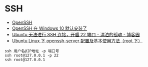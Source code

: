 # SSH

- [OpenSSH](http://www.openssh.com/)
- [OpenSSH 在 Windows 10 默认安装了](http://baijiahao.baidu.com/s?id=1600980660647409471&wfr=spider&for=pc)
- [Ubuntu 无法进行 SSH 连接，开启 22 端口 - 漂泊的孤魂 - 博客园](https://www.cnblogs.com/aq-ry/p/9809874.html)
- [Ubuntu Linux 下 openssh-server 配置及基本使用方法（root 下）](https://blog.csdn.net/qq_42773814/article/details/81213620)

```shell
ssh 用户名@IP地址 -p 端口号
ssh root@127.0.0.1 -p 22
ssh root@127.0.0.1

```

